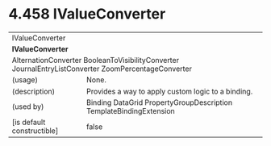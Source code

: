 <html dir="LTR" xmlns:mshelp="http://msdn.microsoft.com/mshelp" xmlns:ddue="http://ddue.schemas.microsoft.com/authoring/2003/5" xmlns:xlink="http://www.w3.org/1999/xlink" xmlns:tool="http://www.microsoft.com/tooltip">

<body>
 <input type="hidden" id="userDataCache" class="userDataStyle">
 <input type="hidden" id="hiddenScrollOffset">
 <img id="dropDownImage" style="display:none; height:0; width:0;" src="../local/drpdown.gif">
 <img id="dropDownHoverImage" style="display:none; height:0; width:0;" src="../local/drpdown_orange.gif">
 <img id="collapseImage" style="display:none; height:0; width:0;" src="../local/collapse.gif">
 <img id="expandImage" style="display:none; height:0; width:0;" src="../local/exp.gif">
 <img id="collapseAllImage" style="display:none; height:0; width:0;" src="../local/collall.gif">
 <img id="expandAllImage" style="display:none; height:0; width:0;" src="../local/expall.gif">
 <img id="copyImage" style="display:none; height:0; width:0;" src="../local/copycode.gif">
 <img id="copyHoverImage" style="display:none; height:0; width:0;" src="../local/copycodeHighlight.gif">
 <div id="header"><h1 class="heading">4.458 IValueConverter</h1></div>

 <div id="mainSection">
 <div id="mainBody">
 <div id="allHistory" class="saveHistory" onsave="saveAll()" onload="loadAll()"></div>
 <p xmlns:wsd="http://wsdev.schemas.microsoft.com/authoring/2008/2" xmlns:msxsl="urn:schemas-microsoft-com:xslt" xmlns:script="urn:script" xmlns:build="urn:build">
 </p>
 <div id="sectionSection0" class="section" name="collapseableSection">
 <content xmlns="http://ddue.schemas.microsoft.com/authoring/2003/5" xmlns:wsd="http://wsdev.schemas.microsoft.com/authoring/2008/2" xmlns:msxsl="urn:schemas-microsoft-com:xslt" xmlns:script="urn:script" xmlns:build="urn:build">
 </content>
 </div>
 <div id="sectionSection1" class="section" name="collapseableSection">
 <content xmlns="http://ddue.schemas.microsoft.com/authoring/2003/5" xmlns:wsd="http://wsdev.schemas.microsoft.com/authoring/2008/2" xmlns:msxsl="urn:schemas-microsoft-com:xslt" xmlns:script="urn:script" xmlns:build="urn:build">
 <table class="ProtocolAuthoredTable" xmlns="">
 <tr><td colspan="2">
<mshelp:link keywords="d39c7d60-9966-4a4b-8435-b3ea0a9d2b09" tabindex="0">IValueConverter</mshelp:link> </td>
 </tr>
 <tr><td colspan="2">
 <b>
IValueConverter </b>
 </td>
 </tr>
 <tr><td colspan="2">
<mshelp:link keywords="03da2d44-9cd2-4446-898d-b4e7799992bc" tabindex="0">AlternationConverter</mshelp:link> <mshelp:link keywords="c43ac21c-fd86-4b83-9818-5f5f9e38b326" tabindex="0">BooleanToVisibilityConverter</mshelp:link> <mshelp:link keywords="3b877d53-b486-4200-a3b7-1ecf6814d3dd" tabindex="0">JournalEntryListConverter</mshelp:link> <mshelp:link keywords="8c4999f1-902d-4521-b9b0-c24f67bc4df1" tabindex="0">ZoomPercentageConverter</mshelp:link> </td>
 </tr>
 <tr><td><div class="indent0">(usage)</div></td>
 <td>None. </td>
 </tr>
 <tr><td><div class="indent0">(description)</div></td>
 <td>Provides a way to apply custom logic to a binding. </td>
 </tr>
 <tr><td><div class="indent0">(used by)</div></td>
 <td><mshelp:link keywords="f259ff21-811a-4986-b514-bea335cd1662" tabindex="0">Binding</mshelp:link> <mshelp:link keywords="d934b5d4-03ec-45ad-a0e3-d248f8441050" tabindex="0">DataGrid</mshelp:link> <mshelp:link keywords="bb2ab07d-19f7-41cd-b463-2bdea7d0ec24" tabindex="0">PropertyGroupDescription</mshelp:link> <mshelp:link keywords="ebcd846a-e940-4626-9757-a492ba58c80b" tabindex="0">TemplateBindingExtension</mshelp:link> </td>
 </tr>
 <tr><td><div class="indent0">[is default constructible]</div></td>
 <td>false </td>
 </tr>
</table>
 </content>
 </div>
 <!--[if gte IE 5]>
 <tool:tip element="languageFilterToolTip" avoidmouse="false"/>
 <![endif]-->
 </div>
 <a name="feedback"></a><span></span>
 </div>
</body></html>
